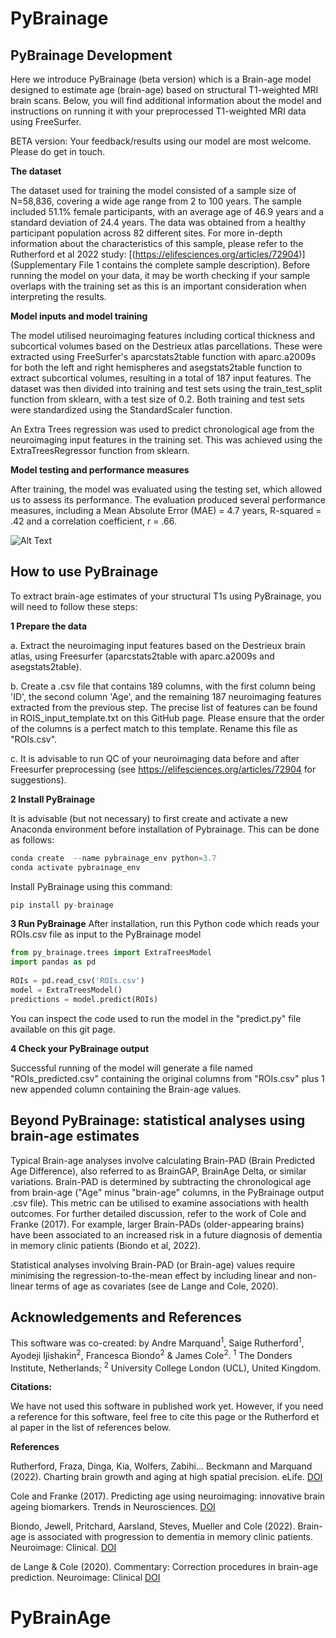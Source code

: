 # PyBrainage

## PyBrainage Development

Here we introduce PyBrainage (beta version) which is a Brain-age model designed to estimate age (brain-age) based on structural T1-weighted MRI brain scans. Below, you will find additional information about the model and instructions on running it with your preprocessed T1-weighted MRI data using FreeSurfer.

BETA version: Your feedback/results using our model are most welcome. Please do get in touch.

**The dataset**
 
The dataset used for training the model consisted of a sample size of N=58,836, covering a wide age range from 2 to 100 years. The sample included 51.1% female participants, with an average age of 46.9 years and a standard deviation of 24.4 years. The data was obtained from a healthy participant population across 82 different sites. For more in-depth information about the characteristics of this sample, please refer to the Rutherford et al 2022 study: [(https://elifesciences.org/articles/72904)] (Supplementary File 1 contains the complete sample description). Before running the model on your data, it may be worth checking if your sample overlaps with the training set as this is an important consideration when interpreting the results.


**Model inputs and model training**

The model utilised neuroimaging features including cortical thickness and subcortical volumes based on the Destrieux atlas parcellations. These were extracted using FreeSurfer's aparcstats2table function with aparc.a2009s for both the left and right hemispheres and asegstats2table function to extract subcortical volumes, resulting in a total of 187 input features. The dataset was then divided into training and test sets using the train_test_split function from sklearn, with a test size of 0.2. Both training and test sets were standardized using the StandardScaler function.

An Extra Trees regression was used to predict chronological age from the neuroimaging input features in the training set. This was achieved using the ExtraTreesRegressor function from sklearn.


**Model testing and performance measures**

After training, the model was evaluated using the testing set, which allowed us to assess its performance. The evaluation produced several performance measures, including a Mean Absolute Error (MAE) = 4.7 years, R-squared = .42 and a correlation coefficient, r = .66. 
 
![Alt Text](https://github.com/biondof/PyBrainage/blob/main/pybrainage.png)


## How to use PyBrainage

To extract brain-age estimates of your structural T1s using PyBrainage, you will need to follow these steps:

**1 Prepare the data**

a. Extract the neuroimaging input features based on the Destrieux brain atlas, using Freesurfer (aparcstats2table with aparc.a2009s and asegstats2table). 

b. Create a .csv file that contains 189 columns, with the first column being 'ID', the second column 'Age', and the remaining 187 neuroimaging features extracted from the previous step. The precise list of features can be found in ROIS_input_template.txt on this GitHub page.  Please ensure that the order of the columns is a perfect match to this template. Rename this file as "ROIs.csv".

c. It is advisable to run QC of your neuroimaging data before and after Freesurfer preprocessing (see https://elifesciences.org/articles/72904 for suggestions).



**2 Install PyBrainage**

It is advisable (but not necessary) to first create and activate a new Anaconda environment before installation of Pybrainage. This can be done as follows:

```python
conda create  --name pybrainage_env python=3.7 
conda activate pybrainage_env 
```

Install PyBrainage using this command:
```python
pip install py-brainage
```


**3 Run PyBrainage**
After installation, run this Python code which reads your ROIs.csv file as input to the PyBrainage model

```python
from py_brainage.trees import ExtraTreesModel   
import pandas as pd  
 
ROIs = pd.read_csv('ROIs.csv')  
model = ExtraTreesModel()  
predictions = model.predict(ROIs)  
```

You can inspect the code used to run the model in the "predict.py" file available on this git page.

**4 Check your PyBrainage output**

Successful running of the model will generate a file named "ROIs_predicted.csv" containing the original columns from "ROIs.csv" plus 1 new appended column containing the Brain-age values.


## Beyond PyBrainage: statistical analyses using brain-age estimates
Typical Brain-age analyses involve calculating Brain-PAD (Brain Predicted Age Difference), also referred to as BrainGAP, BrainAge Delta, or similar variations. Brain-PAD is determined by subtracting the chronological age from brain-age ("Age" minus "brain-age" columns, in the PyBrainage output .csv file). This metric can be utilised to examine associations with health outcomes. For further detailed discussion, refer to the work of Cole and Franke (2017). For example, larger Brain-PADs (older-appearing brains) have been associated to an increased risk in a future diagnosis of dementia in memory clinic patients (Biondo et al, 2022).

Statistical analyses involving Brain-PAD (or Brain-age) values require minimising the regression-to-the-mean effect by including linear and non-linear terms of age as covariates (see de Lange and Cole, 2020). 

## Acknowledgements and References
This software was co-created: by Andre Marquand<sup>1</sup>, Saige Rutherford<sup>1</sup>, Ayodeji Ijishakin<sup>2</sup>, Francesca Biondo<sup>2</sup> & James Cole<sup>2</sup>.
<sup>1</sup> The Donders Institute, Netherlands; <sup>2</sup> University College London (UCL), United Kingdom.


**Citations:** 

We have not used this software in published work yet. However, if you need a reference for this software, feel free to cite this page or the Rutherford et al paper in the list of references below.


**References**

Rutherford, Fraza, Dinga, Kia, Wolfers, Zabihi... Beckmann and Marquand (2022). Charting brain growth and aging at high spatial precision. eLife. [DOI](https://doi.org/10.7554/eLife.72904)

Cole and Franke (2017). Predicting age using neuroimaging: innovative brain ageing biomarkers. Trends in Neurosciences. [DOI](https://doi.org/10.1016/j.tins.2017.10.001)

Biondo, Jewell, Pritchard, Aarsland, Steves, Mueller and Cole (2022). Brain-age is associated with progression to dementia in memory clinic patients. Neuroimage: Clinical. [DOI](https://doi.org/10.1016/j.nicl.2022.103175)

de Lange & Cole (2020). Commentary: Correction procedures in brain-age prediction. Neuroimage: Clinical [DOI](https://doi.org/10.1016/j.nicl.2020.102229)






# PyBrainAge
